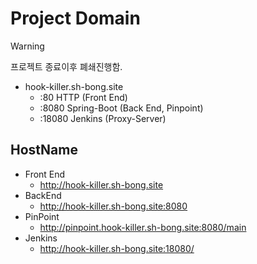 # Project Domain

> [!WARNING]
> 프로젝트 종료이후 폐쇄진행함.

- hook-killer.sh-bong.site
  - :80 HTTP (Front End)
  - :8080 Spring-Boot (Back End, Pinpoint)
  - :18080 Jenkins (Proxy-Server)

## HostName

- Front End
  - http://hook-killer.sh-bong.site
- BackEnd
  - http://hook-killer.sh-bong.site:8080
- PinPoint
  - http://pinpoint.hook-killer.sh-bong.site:8080/main
- Jenkins
  - http://hook-killer.sh-bong.site:18080/
